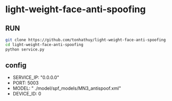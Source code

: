 # light-weight-face-anti-spoofing

## RUN 
```bash
git clone https://github.com/tonhathuy/light-weight-face-anti-spoofing.git
cd light-weight-face-anti-spoofing
python service.py
``` 
## config 
* SERVICE_IP: "0.0.0.0"
* PORT: 5003
* MODEL: " ./model/spf_models/MN3_antispoof.xml"
* DEVICE_ID: 0
